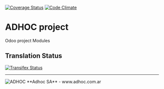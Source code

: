 [![Coverage Status](https://coveralls.io/repos/ingadhoc/project/badge.png?branch=13.0)](https://coveralls.io/r/ingadhoc/project?branch=13.0)
[![Code Climate](https://codeclimate.com/github/ingadhoc/project/badges/gpa.svg)](https://codeclimate.com/github/ingadhoc/project)

# ADHOC project

Odoo project Modules

[//]: # (addons)
[//]: # (end addons)

Translation Status
------------------
[![Transifex Status](https://www.transifex.com/projects/p/ingadhoc-project-13-0/chart/image_png)](https://www.transifex.com/projects/p/ingadhoc-project-13-0)

----

<img alt="ADHOC" src="http://fotos.subefotos.com/83fed853c1e15a8023b86b2b22d6145bo.png" />
**Adhoc SA** - www.adhoc.com.ar
